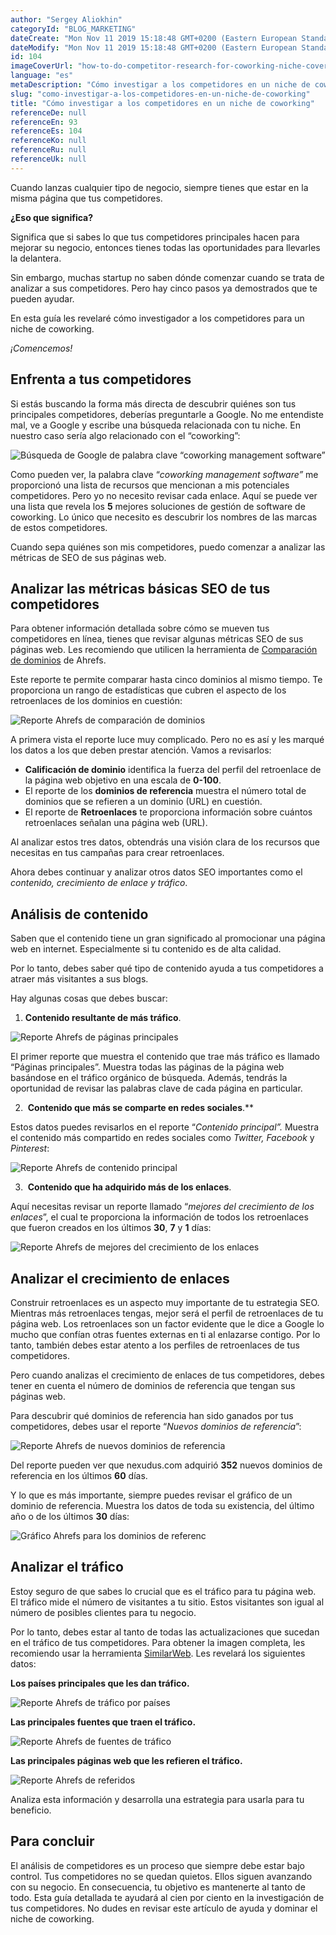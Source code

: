 ```yaml
---
author: "Sergey Aliokhin"
categoryId: "BLOG_MARKETING"
dateCreate: "Mon Nov 11 2019 15:18:48 GMT+0200 (Eastern European Standard Time)"
dateModify: "Mon Nov 11 2019 15:18:48 GMT+0200 (Eastern European Standard Time)"
id: 104
imageCoverUrl: "how-to-do-competitor-research-for-coworking-niche-cover.jpg"
language: "es"
metaDescription: "Cómo investigar a los competidores en un niche de coworking. Guía paso a paso para principiantes. Conoce a tus competidores, monitorea sus actividades y siempre mantente adelante."
slug: "como-investigar-a-los-competidores-en-un-niche-de-coworking"
title: "Cómo investigar a los competidores en un niche de coworking"
referenceDe: null
referenceEn: 93
referenceEs: 104
referenceKo: null
referenceRu: null
referenceUk: null
---
```


Cuando lanzas cualquier tipo de negocio, siempre tienes que estar en la misma página que tus competidores. 

**¿Eso que significa?**

Significa que si sabes lo que tus competidores principales hacen para mejorar su negocio, entonces tienes todas las oportunidades para llevarles la delantera. 

Sin embargo, muchas startup no saben dónde comenzar cuando se trata de analizar a sus competidores. Pero hay cinco pasos ya demostrados que te pueden ayudar. 

En esta guía les revelaré cómo investigador a los competidores para un niche de coworking.

*¡Comencemos!*

## Enfrenta a tus competidores 

Si estás buscando la forma más directa de descubrir quiénes son tus principales competidores, deberías preguntarle a Google. No me entendiste mal, ve a Google y escribe una búsqueda relacionada con tu niche. En nuestro caso sería algo relacionado con el “coworking”:

![Búsqueda de Google de palabra clave “coworking management software”](https://s3.ap-northeast-2.amazonaws.com/blogs.andcards.com/how-to-do-competitor-research-for-coworking-niche-1.jpg|height=1080,width=1920)

Como pueden ver, la palabra clave “*coworking management software”* me proporcionó una lista de recursos que mencionan a mis potenciales competidores. Pero yo no necesito revisar cada enlace. Aquí se puede ver una lista que revela los **5** mejores soluciones de gestión de software de coworking. Lo único que necesito es descubrir los nombres de las marcas de estos competidores. 

Cuando sepa quiénes son mis competidores, puedo comenzar a analizar las métricas de SEO de sus páginas web. 

## Analizar las métricas básicas SEO de tus competidores

Para obtener información detallada sobre cómo se mueven tus competidores en línea, tienes que revisar algunas métricas SEO de sus páginas web. Les recomiendo que utilicen la herramienta de [Comparación de dominios](https://ahrefs.com/domain-comparison) de Ahrefs.

Este reporte te permite comparar hasta cinco dominios al mismo tiempo. Te proporciona un rango de estadísticas que cubren el aspecto de los retroenlaces de los dominios en cuestión: 

![Reporte Ahrefs de comparación de dominios](https://s3.ap-northeast-2.amazonaws.com/blogs.andcards.com/how-to-do-competitor-research-for-coworking-niche-2.jpg|height=1080,width=1920)

A primera vista el reporte luce muy complicado. Pero no es así y les marqué los datos a los que deben prestar atención. Vamos a revisarlos:

- **Calificación de dominio** identifica la fuerza del perfil del retroenlace de la página web objetivo en una escala de **0-100**. 
- El reporte de los **dominios de referencia** muestra el número total de dominios que se refieren a un dominio (URL) en cuestión.
- El reporte de **Retroenlaces** te proporciona información sobre cuántos retroenlaces señalan una página web (URL). 

Al analizar estos tres datos, obtendrás una visión clara de los recursos que necesitas en tus campañas para crear retroenlaces. 

Ahora debes continuar y analizar otros datos SEO importantes como el *contenido, crecimiento de enlace y tráfico*. 

## Análisis de contenido

Saben que el contenido tiene un gran significado al promocionar una página web en internet. Especialmente si tu contenido es de alta calidad. 

Por lo tanto, debes saber qué tipo de contenido ayuda a tus competidores a atraer más visitantes a sus blogs. 

Hay algunas cosas que debes buscar:

1. **Contenido resultante de más tráfico**. 

![Reporte Ahrefs de páginas principales](https://s3.ap-northeast-2.amazonaws.com/blogs.andcards.com/how-to-do-competitor-research-for-coworking-niche-3.jpg|height=1080,width=1920)

El primer reporte que muestra el contenido que trae más tráfico es llamado “Páginas principales”. Muestra todas las páginas de la página web basándose en el tráfico orgánico de búsqueda. Además, tendrás la oportunidad de revisar las palabras clave de cada página en particular.

2. ​         **Contenido que más se comparte en redes sociales**.** 

Estos datos puedes revisarlos en el reporte “*Contenido principal”.* Muestra el contenido más compartido en redes sociales como *Twitter, Facebook* y *Pinterest*:

![Reporte Ahrefs de contenido principal](https://s3.ap-northeast-2.amazonaws.com/blogs.andcards.com/how-to-do-competitor-research-for-coworking-niche-4.jpg|height=1080,width=1920)

3. ​         **Contenido que ha adquirido más de los enlaces**.

Aquí necesitas revisar un reporte llamado “*mejores del crecimiento de los enlaces*”, el cual te proporciona la información de todos los retroenlaces que fueron creados en los últimos **30**, **7** y **1** días:

![Reporte Ahrefs de mejores del crecimiento de los enlaces](https://s3.ap-northeast-2.amazonaws.com/blogs.andcards.com/how-to-do-competitor-research-for-coworking-niche-5.jpg|height=1080,width=1920)

## **Analizar el crecimiento de enlaces**

Construir retroenlaces es un aspecto muy importante de tu estrategia SEO. Mientras más retroenlaces tengas, mejor será el perfil de retroenlaces de tu página web. Los retroenlaces son un factor evidente que le dice a Google lo mucho que confían otras fuentes externas en ti al enlazarse contigo. Por lo tanto, también debes estar atento a los perfiles de retroenlaces de tus competidores. 

Pero cuando analizas el crecimiento de enlaces de tus competidores, debes tener en cuenta el número de dominios de referencia que tengan sus páginas web. 

Para descubrir qué dominios de referencia han sido ganados por tus competidores, debes usar el reporte “*Nuevos dominios de referencia*”:

![Reporte Ahrefs de nuevos dominios de referencia](https://s3.ap-northeast-2.amazonaws.com/blogs.andcards.com/how-to-do-competitor-research-for-coworking-niche-6.jpg|height=1080,width=1920)

Del reporte pueden ver que nexudus.com adquirió **352** nuevos dominios de referencia en los últimos **60** días. 

Y lo que es más importante, siempre puedes revisar el gráfico de un dominio de referencia. Muestra los datos de toda su existencia, del último año o de los últimos **30** días:

![Gráfico Ahrefs para los dominios de referenc](https://s3.ap-northeast-2.amazonaws.com/blogs.andcards.com/how-to-do-competitor-research-for-coworking-niche-7.jpg|height=1080,width=1920)

## Analizar el tráfico

Estoy seguro de que sabes lo crucial que es el tráfico para tu página web. El tráfico mide el número de visitantes a tu sitio. Estos visitantes son igual al número de posibles clientes para tu negocio.

Por lo tanto, debes estar al tanto de todas las actualizaciones que sucedan en el tráfico de tus competidores. Para obtener la imagen completa, les recomiendo usar la herramienta [SimilarWeb](https://similarweb.com/). Les revelará los siguientes datos:

**Los países principales que les dan tráfico.**

![Reporte Ahrefs de tráfico por países](https://s3.ap-northeast-2.amazonaws.com/blogs.andcards.com/how-to-do-competitor-research-for-coworking-niche-8.jpg|height=1080,width=1920)

**Las principales fuentes que traen el tráfico.** 

![Reporte Ahrefs de fuentes de tráfico](https://s3.ap-northeast-2.amazonaws.com/blogs.andcards.com/how-to-do-competitor-research-for-coworking-niche-9.jpg|height=1080,width=1920)

**Las principales páginas web que les refieren el tráfico.**

![Reporte Ahrefs de referidos](https://s3.ap-northeast-2.amazonaws.com/blogs.andcards.com/how-to-do-competitor-research-for-coworking-niche-10.jpg|height=1080,width=1920)

Analiza esta información y desarrolla una estrategia para usarla para tu beneficio. 

## **Para concluir**

El análisis de competidores es un proceso que siempre debe estar bajo control. Tus competidores no se quedan quietos. Ellos siguen avanzando con su negocio. En consecuencia, tu objetivo es mantenerte al tanto de todo.
Esta guía detallada te ayudará al cien por ciento en la investigación de tus competidores. 
No dudes en revisar este artículo de ayuda y dominar el niche de coworking. 
